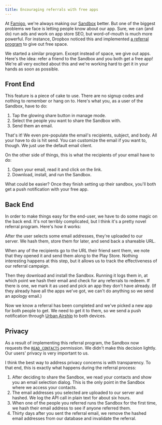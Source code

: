```yaml
---
title: Encouraging referrals with free apps
---
```


At [Famigo][1], we're always making our [Sandbox][2] better. But
one of the biggest problems we face is letting people know about
our app. Sure, we can (and do) run ads and work on app store SEO,
but word-of-mouth is much more powerful. For instance, Dropbox
noticed this and implemented [a referral program][3] to give out
free space.

We started a similar program. Except instead of space, we give out
apps. Here's the idea: refer a friend to the Sandbox and you both
get a free app! We're all very excited about this and we're working
hard to get it in your hands as soon as possible.

## Front End

This feature is a piece of cake to use. There are no signup codes
and nothing to remember or hang on to. Here's what you, as a user
of the Sandbox, have to do:

1.  Tap the glowing share button in manage mode.
2.  Select the people you want to share the Sandbox with.
3.  Send them an email.

That's it! We even pre-populate the email's recipients, subject, and
body. All your have to do is hit send. You can customize the email
if you want to, though. We just use the default email client.

On the other side of things, this is what the recipients of your
email have to do:

1.  Open your email, read it and click on the link.
2.  Download, install, and run the Sandbox.

What could be easier? Once they finish setting up their sandbox,
you'll both get a push notification with your free app.

## Back End

In order to make things easy for the end-user, we have to do some
magic on the back end. It's not terribly complicated, but I think
it's a pretty novel referral program. Here's how it works:

After the user selects some email addresses, they're uploaded to
our server. We hash them, store them for later, and send back a
shareable URL.

When any of the recipients go to the URL their friend sent them,
we note that they opened it and send them along to the Play Store.
Nothing interesting happens at this step, but it allows us to track
the effectiveness of our referral campaign.

Then they download and install the Sandbox. Running it logs them
in, at which point we hash their email and check for any referrals
to redeem. If there is one, we mark it as used and pick an app they
don't have already. (If they already have all the apps we've got,
we can't do anything so we send an apology email.)

Now we know a referral has been completed and we've picked a new
app for both people to get. We need to get it to them, so we send
a push notification through [Urban Airship][4] to both devices.

## Privacy

As a result of implementing this referral program, the Sandbox now
requests the [`READ_CONTACTS`][5] permission. We didn't make this
decision lightly. Our users' privacy is very important to us.

I think the best way to address privacy concerns is with transparency.
To that end, this is exactly what happens during the referral
process:

1.  After deciding to share the Sandbox, we read your contacts and
    show you an email selection dialog. This is the only point in
    the Sandbox where we access your contacts.
2.  The email addresses you selected are uploaded to our server and
    hashed. We log the API call in plain text for about six hours.
3.  When one of the people you referred runs the Sandbox for the
    first time, we hash their email address to see if anyone referred
    them.
4.  Thirty days after you sent the referral email, we remove the
    hashed email addresses from our database and invalidate the
    referral.

[1]: http://www.famigo.com
[2]: https://play.google.com/store/apps/details?id=com.famigo.sandbox
[3]: https://www.dropbox.com/help/54/en
[4]: http://urbanairship.com
[5]: http://developer.android.com/reference/android/Manifest.permission.html#READ_CONTACTS
